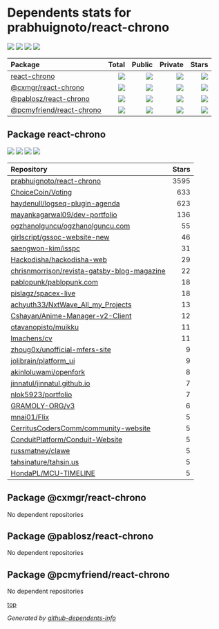 # Dependents stats for prabhuignoto/react-chrono

[![](https://img.shields.io/static/v1?label=Used%20by&message=2747&color=informational&logo=slickpic)](https://github.com/prabhuignoto/react-chrono/network/dependents)
[![](https://img.shields.io/static/v1?label=Used%20by%20(public)&message=27&color=informational&logo=slickpic)](https://github.com/prabhuignoto/react-chrono/network/dependents)
[![](https://img.shields.io/static/v1?label=Used%20by%20(private)&message=2720&color=informational&logo=slickpic)](https://github.com/prabhuignoto/react-chrono/network/dependents)
[![](https://img.shields.io/static/v1?label=Used%20by%20(stars)&message=3595&color=informational&logo=slickpic)](https://github.com/prabhuignoto/react-chrono/network/dependents)

| Package    | Total  | Public | Private | Stars |
| :--------  | -----: | -----: | -----:  | ----: |
| [react-chrono](#package-react-chrono)    | [![](https://img.shields.io/static/v1?label=Used%20by&message=2747&color=informational&logo=slickpic)](https://github.com/prabhuignoto/react-chrono/network/dependents?package_id=UGFja2FnZS0xNDE1MjM0NTE4)  | [![](https://img.shields.io/static/v1?label=Used%20by%20(public)&message=27&color=informational&logo=slickpic)](https://github.com/prabhuignoto/react-chrono/network/dependents?package_id=UGFja2FnZS0xNDE1MjM0NTE4) | [![](https://img.shields.io/static/v1?label=Used%20by%20(private)&message=2720&color=informational&logo=slickpic)](https://github.com/prabhuignoto/react-chrono/network/dependents?package_id=UGFja2FnZS0xNDE1MjM0NTE4) | [![](https://img.shields.io/static/v1?label=Used%20by%20(stars)&message=3595&color=informational&logo=slickpic)](https://github.com/prabhuignoto/react-chrono/network/dependents?package_id=UGFja2FnZS0xNDE1MjM0NTE4) |
| [@cxmgr/react-chrono](#package-cxmgrreact-chrono)    | [![](https://img.shields.io/static/v1?label=Used%20by&message=0&color=informational&logo=slickpic)](https://github.com/prabhuignoto/react-chrono/network/dependents?package_id=UGFja2FnZS0yMzMzMDk5MTE4)  | [![](https://img.shields.io/static/v1?label=Used%20by%20(public)&message=0&color=informational&logo=slickpic)](https://github.com/prabhuignoto/react-chrono/network/dependents?package_id=UGFja2FnZS0yMzMzMDk5MTE4) | [![](https://img.shields.io/static/v1?label=Used%20by%20(private)&message=0&color=informational&logo=slickpic)](https://github.com/prabhuignoto/react-chrono/network/dependents?package_id=UGFja2FnZS0yMzMzMDk5MTE4) | [![](https://img.shields.io/static/v1?label=Used%20by%20(stars)&message=0&color=informational&logo=slickpic)](https://github.com/prabhuignoto/react-chrono/network/dependents?package_id=UGFja2FnZS0yMzMzMDk5MTE4) |
| [@pablosz/react-chrono](#package-pabloszreact-chrono)    | [![](https://img.shields.io/static/v1?label=Used%20by&message=0&color=informational&logo=slickpic)](https://github.com/prabhuignoto/react-chrono/network/dependents?package_id=UGFja2FnZS0xODM2ODE1ODI0)  | [![](https://img.shields.io/static/v1?label=Used%20by%20(public)&message=0&color=informational&logo=slickpic)](https://github.com/prabhuignoto/react-chrono/network/dependents?package_id=UGFja2FnZS0xODM2ODE1ODI0) | [![](https://img.shields.io/static/v1?label=Used%20by%20(private)&message=0&color=informational&logo=slickpic)](https://github.com/prabhuignoto/react-chrono/network/dependents?package_id=UGFja2FnZS0xODM2ODE1ODI0) | [![](https://img.shields.io/static/v1?label=Used%20by%20(stars)&message=0&color=informational&logo=slickpic)](https://github.com/prabhuignoto/react-chrono/network/dependents?package_id=UGFja2FnZS0xODM2ODE1ODI0) |
| [@pcmyfriend/react-chrono](#package-pcmyfriendreact-chrono)    | [![](https://img.shields.io/static/v1?label=Used%20by&message=0&color=informational&logo=slickpic)](https://github.com/prabhuignoto/react-chrono/network/dependents?package_id=UGFja2FnZS0xNzc3MDEzNzY4)  | [![](https://img.shields.io/static/v1?label=Used%20by%20(public)&message=0&color=informational&logo=slickpic)](https://github.com/prabhuignoto/react-chrono/network/dependents?package_id=UGFja2FnZS0xNzc3MDEzNzY4) | [![](https://img.shields.io/static/v1?label=Used%20by%20(private)&message=0&color=informational&logo=slickpic)](https://github.com/prabhuignoto/react-chrono/network/dependents?package_id=UGFja2FnZS0xNzc3MDEzNzY4) | [![](https://img.shields.io/static/v1?label=Used%20by%20(stars)&message=0&color=informational&logo=slickpic)](https://github.com/prabhuignoto/react-chrono/network/dependents?package_id=UGFja2FnZS0xNzc3MDEzNzY4) |

## Package react-chrono

[![](https://img.shields.io/static/v1?label=Used%20by&message=2747&color=informational&logo=slickpic)](https://github.com/prabhuignoto/react-chrono/network/dependents?package_id=UGFja2FnZS0xNDE1MjM0NTE4)
[![](https://img.shields.io/static/v1?label=Used%20by%20(public)&message=27&color=informational&logo=slickpic)](https://github.com/prabhuignoto/react-chrono/network/dependents?package_id=UGFja2FnZS0xNDE1MjM0NTE4)
[![](https://img.shields.io/static/v1?label=Used%20by%20(private)&message=2720&color=informational&logo=slickpic)](https://github.com/prabhuignoto/react-chrono/network/dependents?package_id=UGFja2FnZS0xNDE1MjM0NTE4)
[![](https://img.shields.io/static/v1?label=Used%20by%20(stars)&message=3595&color=informational&logo=slickpic)](https://github.com/prabhuignoto/react-chrono/network/dependents?package_id=UGFja2FnZS0xNDE1MjM0NTE4)

| Repository | Stars  |
| :--------  | -----: |
|[prabhuignoto/react-chrono](https://github.com/prabhuignoto/react-chrono) | 3595 |
|[ChoiceCoin/Voting](https://github.com/ChoiceCoin/Voting) | 633 |
|[haydenull/logseq-plugin-agenda](https://github.com/haydenull/logseq-plugin-agenda) | 623 |
|[mayankagarwal09/dev-portfolio](https://github.com/mayankagarwal09/dev-portfolio) | 136 |
|[ogzhanolguncu/ogzhanolguncu.com](https://github.com/ogzhanolguncu/ogzhanolguncu.com) | 55 |
|[girlscript/gssoc-website-new](https://github.com/girlscript/gssoc-website-new) | 46 |
|[saengwon-kim/isspc](https://github.com/saengwon-kim/isspc) | 31 |
|[Hackodisha/hackodisha-web](https://github.com/Hackodisha/hackodisha-web) | 29 |
|[chrisnmorrison/revista-gatsby-blog-magazine](https://github.com/chrisnmorrison/revista-gatsby-blog-magazine) | 22 |
|[pablopunk/pablopunk.com](https://github.com/pablopunk/pablopunk.com) | 18 |
|[pislagz/spacex-live](https://github.com/pislagz/spacex-live) | 18 |
|[achyuth33/NxtWave_All_my_Projects](https://github.com/achyuth33/NxtWave_All_my_Projects) | 13 |
|[Cshayan/Anime-Manager-v2-Client](https://github.com/Cshayan/Anime-Manager-v2-Client) | 12 |
|[otavanopisto/muikku](https://github.com/otavanopisto/muikku) | 11 |
|[lmachens/cv](https://github.com/lmachens/cv) | 11 |
|[zhoug0x/unofficial-mfers-site](https://github.com/zhoug0x/unofficial-mfers-site) | 9 |
|[jolibrain/platform_ui](https://github.com/jolibrain/platform_ui) | 9 |
|[akinloluwami/openfork](https://github.com/akinloluwami/openfork) | 8 |
|[jinnatul/jinnatul.github.io](https://github.com/jinnatul/jinnatul.github.io) | 7 |
|[nlok5923/portfolio](https://github.com/nlok5923/portfolio) | 7 |
|[GRAMOLY-ORG/v3](https://github.com/GRAMOLY-ORG/v3) | 6 |
|[mnai01/Flix](https://github.com/mnai01/Flix) | 5 |
|[CerritusCodersComm/community-website](https://github.com/CerritusCodersComm/community-website) | 5 |
|[ConduitPlatform/Conduit-Website](https://github.com/ConduitPlatform/Conduit-Website) | 5 |
|[russmatney/clawe](https://github.com/russmatney/clawe) | 5 |
|[tahsinature/tahsin.us](https://github.com/tahsinature/tahsin.us) | 5 |
|[HondaPL/MCU-TIMELINE](https://github.com/HondaPL/MCU-TIMELINE) | 5 |

## Package @cxmgr/react-chrono

No dependent repositories

## Package @pablosz/react-chrono

No dependent repositories

## Package @pcmyfriend/react-chrono

No dependent repositories

[top](#main)

_Generated by [github-dependents-info](https://github.com/nvuillam/github-dependents-info)_